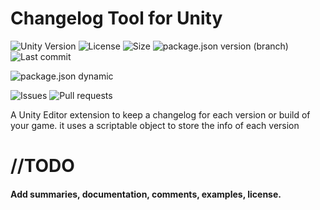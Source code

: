 # Changelog Tool for Unity

![Unity Version](https://img.shields.io/badge/Unity-2018.2%2B-blue?style=plastic) ![License](https://img.shields.io/github/license/ParkingLotGames/Changelog-Tool-for-Unity?style=plastic) ![Size](https://img.shields.io/github/repo-size/ParkingLotGames/Changelog-Tool-for-Unity?style=plastic) ![package.json version (branch)](https://img.shields.io/github/package-json/v/ParkingLotGames/Changelog-Tool-for-Unity/main?style=plastic) ![Last commit](https://img.shields.io/github/last-commit/ParkingLotGames/Changelog-Tool-for-Unity?style=plastic)

![package.json dynamic](https://img.shields.io/github/package-json/keywords/ParkingLotGames/Changelog-Tool-for-Unity?style=plastic)

![Issues](https://img.shields.io/github/issues-raw/ParkingLotGames/Changelog-Tool-for-Unity?style=plastic) ![Pull requests](https://img.shields.io/github/issues-pr-raw/ParkingLotGames/Changelog-Tool-for-Unity?style=plastic)

A Unity Editor extension to keep a changelog for each version or build of your game. it uses a scriptable object to store the info of each version

# //TODO

#### Add summaries, documentation, comments, examples, license.
